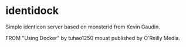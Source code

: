 identidock
==========

Simple identicon server based on monsterid from Kevin Gaudin.

FROM "Using Docker" by tuhao1250 mouat published by O'Reilly Media.
